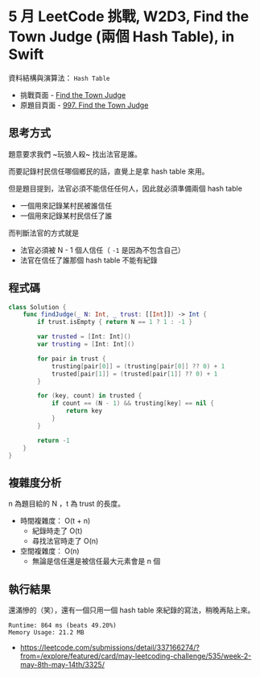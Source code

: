 # 5 月 LeetCode 挑戰, W2D3, Find the Town Judge (兩個 Hash Table), in Swift

資料結構與演算法： `Hash Table`

- 挑戰頁面 - [Find the Town Judge](https://leetcode.com/explore/featured/card/may-leetcoding-challenge/535/week-2-may-8th-may-14th/3325/)
- 原題目頁面 - [997. Find the Town Judge](https://leetcode.com/problems/find-the-town-judge/)

## 思考方式

題意要求我們 ~玩狼人殺~ 找出法官是誰。

而要記錄村民信任哪個鄉民的話，直覺上是拿 hash table 來用。

但是題目提到，法官必須不能信任任何人，因此就必須準備兩個 hash table

- 一個用來記錄某村民被誰信任
- 一個用來記錄某村民信任了誰

而判斷法官的方式就是

- 法官必須被 N - 1 個人信任（ `-1` 是因為不包含自己）
- 法官在信任了誰那個 hash table 不能有紀錄

## 程式碼

``` swift
class Solution {
    func findJudge(_ N: Int, _ trust: [[Int]]) -> Int {
        if trust.isEmpty { return N == 1 ? 1 : -1 }

        var trusted = [Int: Int]()
        var trusting = [Int: Int]()

        for pair in trust {
            trusting[pair[0]] = (trusting[pair[0]] ?? 0) + 1
            trusted[pair[1]] = (trusted[pair[1]] ?? 0) + 1
        }

        for (key, count) in trusted {
            if count == (N - 1) && trusting[key] == nil {
                return key
            }
        }

        return -1
    }
}
```

## 複雜度分析

n 為題目給的 N ，t 為 trust 的長度。

- 時間複雜度： O(t + n)
  - 紀錄時走了 O(t)
  - 尋找法官時走了 O(n)
- 空間複雜度： O(n)
  - 無論是信任還是被信任最大元素會是 n 個

## 執行結果

還滿慘的（笑），還有一個只用一個 hash table 來紀錄的寫法，稍晚再貼上來。

``` text
Runtime: 864 ms (beats 49.20%)
Memory Usage: 21.2 MB
```

- <https://leetcode.com/submissions/detail/337166274/?from=/explore/featured/card/may-leetcoding-challenge/535/week-2-may-8th-may-14th/3325/>

